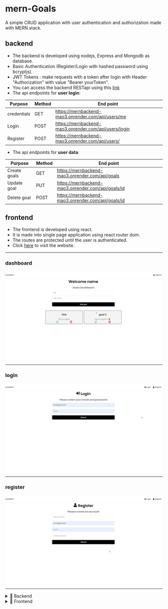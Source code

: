 # mern-Goals
A simple CRUD application with user authentication and authorization made with MERN stack.

## backend ##
* The backend is developed using nodejs, Express and Mongodb as database.
* Basic Authentication (Register/Login with hashed password using bcryptjs).
* JWT Tokens : make requests with a token after login with Header "Authorization" with value "Bearer yourToken".
* You can access the backend RESTapi using this [link](https://mernbackend-mao3.onrender.com "backend")
* The api endpoints for **user login**:

Purpose       | Method        | End point |
------------- | ------------- | ------------- |
credentials   | GET           | https://mernbackend-mao3.onrender.com/api/users/me |
Login         | POST          | https://mernbackend-mao3.onrender.com/api/users/login  |
Register      | POST          | https://mernbackend-mao3.onrender.com/api/users/  |
* The api endpoints for **user data**:

Purpose       | Method        | End point |
------------- | ------------- | ------------- |
Create goals  | GET           | https://mernbackend-mao3.onrender.com/api/goals    |
Update goal   | PUT           | https://mernbackend-mao3.onrender.com/api/goals/id |
Delete goal   | POST          | https://mernbackend-mao3.onrender.com/api/goals/id |

## frontend ##
* The frontend is developed using react.
* It is made into single page application using react router dom.
* The routes are protected until the user is authenticated.
* Click [here](https://premforreal.github.io/mern-Goals/ "backend") to visit the website.
------
### dashboard ###
<img src="dashboard.png" alt="dashboard" width="500"/>

------
### login ###
<img src="login.png" alt="dashboard" width="500"/>

------
### register ###
<img src="register.png" alt="dashboard" width="500"/>

------





<details>
    <summary>📁 Backend</summary>
    <p>
		<details>
    		<summary>📁Config</summary>
			<p>
				db.js
			</p>
		</details>
	</p>
	<p>
		<details>
    		<summary>📁Controllers</summary>
			<p>
					goalController.js
			</p>
			<p>
					userController.js
			</p>
		</details>
	</p>
	<p>
		<details>
    		<summary>📁Middleware</summary>
			<p>
					authMiddleware.js
			</p>
			<p>
					errorMiddleware.js
			</p>
		</details>
	</p>
	<p>
		<details>
    		<summary>📁Models</summary>
			<p>
					goalModel.js
			</p>
			<p>
					userModel.js
			</p>
		</details>
	</p>
	 <p>
		<details>
    		<summary>📁Routes</summary>
			<p>
					goalRoutes.js
			</p>
			<p>
					userRoutes.js
			</p>
		</details>
	</p>
</details>
<details>
    <summary>📁 Frontend</summary>
    <p>Content 1 Content 1 Content 1 Content 1 Content 1</p>
</details>
